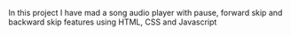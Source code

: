 In this project I have mad a song audio player with pause, forward skip and backward skip features using HTML, CSS and Javascript
